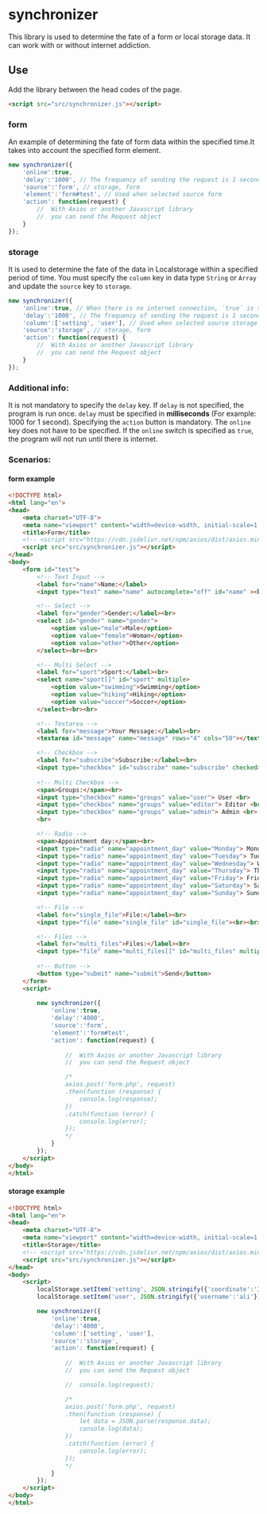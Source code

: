 # synchronizer

This library is used to determine the fate of a form or local storage data. It can work with or without internet addiction.

## Use

Add the library between the head codes of the page.

```html
<script src="src/synchronizer.js"></script>
```

### form
An example of determining the fate of form data within the specified time.It takes into account the specified form element.

```javascript
new synchronizer({
    'online':true,
    'delay':'1000', // The frequency of sending the request is 1 seconds
    'source':'form', // storage, form
    'element':'form#test', // Used when selected source form
    'action': function(request) {
        //  With Axios or another Javascript library
        //  you can send the Request object 
    } 
});
```

### storage
It is used to determine the fate of the data in Localstorage within a specified period of time. You must specify the `column` key in data type `String` or `Array` and update the `source` key to `storage`.

```javascript
new synchronizer({
    'online':true, // When there is no internet connection, `true` is specified to wait
    'delay':'1000', // The frequency of sending the request is 1 seconds
    'column':['setting', 'user'], // Used when selected source storage 
    'source':'storage', // storage, form
    'action': function(request) {
        //  With Axios or another Javascript library
        //  you can send the Request object 
    } 
});
```

### Additional info:

It is not mandatory to specify the `delay` key. If `delay` is not specified, the program is run once. `delay` must be specified in **milliseconds** (For example: 1000 for 1 second). Specifying the `action` button is mandatory. The `online` key does not have to be specified. If the `online` switch is specified as `true`, the program will not run until there is internet.

### Scenarios:


#### form example
```html
<!DOCTYPE html>
<html lang="en">
<head>
    <meta charset="UTF-8">
    <meta name="viewport" content="width=device-width, initial-scale=1.0">
    <title>Form</title>
    <!-- <script src="https://cdn.jsdelivr.net/npm/axios/dist/axios.min.js"></script> -->
    <script src="src/synchronizer.js"></script>
</head>
<body>
    <form id="test">
        <!-- Text Input -->
        <label for="name">Name:</label>
        <input type="text" name="name" autocomplete="off" id="name" ><br><br>

        <!-- Select -->
        <label for="gender">Gender:</label><br>
        <select id="gender" name="gender">
            <option value="male">Male</option>
            <option value="female">Woman</option>
            <option value="other">Other</option>
        </select><br><br>

        <!-- Multi Select -->
        <label for="sport">Sport:</label><br>
        <select name="sport[]" id="sport" multiple>
            <option value="swimming">Swimming</option>
            <option value="hiking">Hiking</option>
            <option value="soccer">Soccer</option>
        </select><br><br>

        <!-- Textarea -->
        <label for="message">Your Message:</label><br>
        <textarea id="message" name="message" rows="4" cols="50"></textarea><br><br>

        <!-- Checkbox -->
        <label for="subscribe">Subscribe:</label><br>
        <input type="checkbox" id="subscribe" name="subscribe" checked><br><br>
        
        <!-- Multi Checkbox -->
        <span>Groups:</span><br>
        <input type="checkbox" name="groups" value="user"> User <br>
        <input type="checkbox" name="groups" value="editor"> Editor <br>
        <input type="checkbox" name="groups" value="admin"> Admin <br>
        <br>

        <!-- Radio -->
        <span>Appointment day:</span><br>
        <input type="radio" name="appointment_day" value="Monday"> Monday <br>
        <input type="radio" name="appointment_day" value="Tuesday"> Tuesday <br>
        <input type="radio" name="appointment_day" value="Wednesday"> Wednesday <br>
        <input type="radio" name="appointment_day" value="Thursday"> Thursday <br>
        <input type="radio" name="appointment_day" value="Friday"> Friday <br>
        <input type="radio" name="appointment_day" value="Saturday"> Saturday <br>
        <input type="radio" name="appointment_day" value="Sunday"> Sunday <br><br>

        <!-- File -->
        <label for="single_file">File:</label><br>
        <input type="file" name="single_file" id="single_file"><br><br>

        <!-- Files -->
        <label for="multi_files">Files:</label><br>
        <input type="file" name="multi_files[]" id="multi_files" multiple><br><br>
        
        <!-- Button -->
        <button type="submit" name="submit">Send</button>   
    </form>
    <script>
        
        new synchronizer({
            'online':true,
            'delay':'4000',
            'source':'form',
            'element':'form#test',
            'action': function(request) {  
                    
                //  With Axios or another Javascript library
                //  you can send the Request object  

                /*
                axios.post('form.php', request)
                .then(function (response) {
                    console.log(response);
                })
                .catch(function (error) {
                    console.log(error);
                });
                */
            } 
        });
    </script>
</body>
</html>
```

#### storage example
```html
<!DOCTYPE html>
<html lang="en">
<head>
    <meta charset="UTF-8">
    <meta name="viewport" content="width=device-width, initial-scale=1.0">
    <title>Storage</title>
    <!-- <script src="https://cdn.jsdelivr.net/npm/axios/dist/axios.min.js"></script> -->
    <script src="src/synchronizer.js"></script>
</head>
<body>
    <script>
        localStorage.setItem('setting', JSON.stringify({'coordinate':'39.90973623453719,32.82714843750001'}));
        localStorage.setItem('user', JSON.stringify({'username':'ali'}));

        new synchronizer({
            'online':true,
            'delay':'4000',
            'column':['setting', 'user'],
            'source':'storage',
            'action': function(request) {
                
                //  With Axios or another Javascript library
                //  you can send the Request object 

                //  console.log(request);  

                /*
                axios.post('form.php', request)
                .then(function (response) {
                    let data = JSON.parse(response.data);
                    console.log(data);
                })
                .catch(function (error) {
                    console.log(error);
                });
                */
            } 
        });
    </script>
</body>
</html>
```